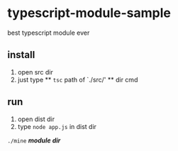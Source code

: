 # typescript-module-sample
best typescript module ever


## install

1. open src dir
2. just type ** `tsc` path of `./src/' ** dir cmd

## run 
1. open dist dir
2. type `node app.js` in dist dir

`./mine` _**module dir**_
